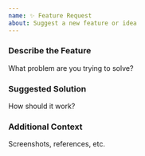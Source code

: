 ```yaml
---
name: ✨ Feature Request
about: Suggest a new feature or idea
---
```


### Describe the Feature
What problem are you trying to solve?

### Suggested Solution
How should it work?

### Additional Context
Screenshots, references, etc.
